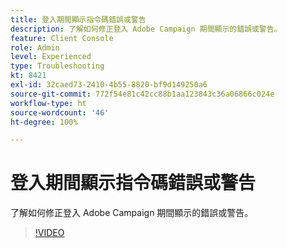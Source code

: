 ```yaml
---
title: 登入期間顯示指令碼錯誤或警告
description: 了解如何修正登入 Adobe Campaign 期間顯示的錯誤或警告。
feature: Client Console
role: Admin
level: Experienced
type: Troubleshooting
kt: 8421
exl-id: 32caed73-2410-4b55-8820-bf9d149250a6
source-git-commit: 772f54e81c42cc88b1aa123843c36a06866c024e
workflow-type: ht
source-wordcount: '46'
ht-degree: 100%

---
```


# 登入期間顯示指令碼錯誤或警告

了解如何修正登入 Adobe Campaign 期間顯示的錯誤或警告。

>[!VIDEO](https://video.tv.adobe.com/v/335975?quality=12)
